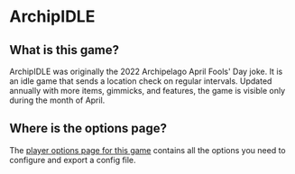 # ArchipIDLE

## What is this game?

ArchipIDLE was originally the 2022 Archipelago April Fools' Day joke. It is an idle game that sends a location check
on regular intervals. Updated annually with more items, gimmicks, and features, the game is visible
only during the month of April.

## Where is the options page?

The [player options page for this game](../player-options) contains all the options you need to configure
and export a config file.

